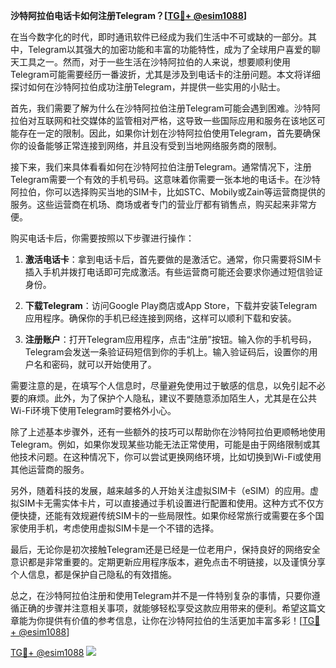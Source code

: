 **沙特阿拉伯电话卡如何注册Telegram？[[TG💪+ @esim1088](https://t.me/s/esim1088)]**

在当今数字化的时代，即时通讯软件已经成为我们生活中不可或缺的一部分。其中，Telegram以其强大的加密功能和丰富的功能特性，成为了全球用户喜爱的聊天工具之一。然而，对于一些生活在沙特阿拉伯的人来说，想要顺利使用Telegram可能需要经历一番波折，尤其是涉及到电话卡的注册问题。本文将详细探讨如何在沙特阿拉伯成功注册Telegram，并提供一些实用的小贴士。

首先，我们需要了解为什么在沙特阿拉伯注册Telegram可能会遇到困难。沙特阿拉伯对互联网和社交媒体的监管相对严格，这导致一些国际应用和服务在该地区可能存在一定的限制。因此，如果你计划在沙特阿拉伯使用Telegram，首先要确保你的设备能够正常连接到网络，并且没有受到当地网络服务商的限制。

接下来，我们来具体看看如何在沙特阿拉伯注册Telegram。通常情况下，注册Telegram需要一个有效的手机号码。这意味着你需要一张本地的电话卡。在沙特阿拉伯，你可以选择购买当地的SIM卡，比如STC、Mobily或Zain等运营商提供的服务。这些运营商在机场、商场或者专门的营业厅都有销售点，购买起来非常方便。

购买电话卡后，你需要按照以下步骤进行操作：

1. **激活电话卡**：拿到电话卡后，首先要做的是激活它。通常，你只需要将SIM卡插入手机并拨打电话即可完成激活。有些运营商可能还会要求你通过短信验证身份。

2. **下载Telegram**：访问Google Play商店或App Store，下载并安装Telegram应用程序。确保你的手机已经连接到网络，这样可以顺利下载和安装。

3. **注册账户**：打开Telegram应用程序，点击“注册”按钮。输入你的手机号码，Telegram会发送一条验证码短信到你的手机上。输入验证码后，设置你的用户名和密码，就可以开始使用了。

需要注意的是，在填写个人信息时，尽量避免使用过于敏感的信息，以免引起不必要的麻烦。此外，为了保护个人隐私，建议不要随意添加陌生人，尤其是在公共Wi-Fi环境下使用Telegram时要格外小心。

除了上述基本步骤外，还有一些额外的技巧可以帮助你在沙特阿拉伯更顺畅地使用Telegram。例如，如果你发现某些功能无法正常使用，可能是由于网络限制或其他技术问题。在这种情况下，你可以尝试更换网络环境，比如切换到Wi-Fi或使用其他运营商的服务。

另外，随着科技的发展，越来越多的人开始关注虚拟SIM卡（eSIM）的应用。虚拟SIM卡无需实体卡片，可以直接通过手机设置进行配置和使用。这种方式不仅方便快捷，还能有效规避传统SIM卡的一些局限性。如果你经常旅行或需要在多个国家使用手机，考虑使用虚拟SIM卡是一个不错的选择。

最后，无论你是初次接触Telegram还是已经是一位老用户，保持良好的网络安全意识都是非常重要的。定期更新应用程序版本，避免点击不明链接，以及谨慎分享个人信息，都是保护自己隐私的有效措施。

总之，在沙特阿拉伯注册和使用Telegram并不是一件特别复杂的事情，只要你遵循正确的步骤并注意相关事项，就能够轻松享受这款应用带来的便利。希望这篇文章能为你提供有价值的参考信息，让你在沙特阿拉伯的生活更加丰富多彩！[[TG💪+ @esim1088](https://t.me/s/esim1088)]

[TG💪+ @esim1088](https://t.me/s/esim1088) ![](https://i.postimg.cc/4NQfJmqS/Snipaste-2025-05-13-00-14-12.png)